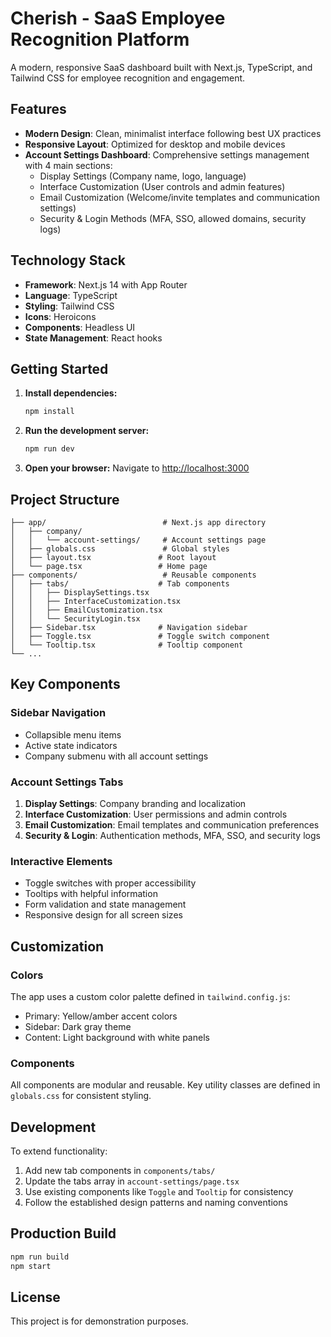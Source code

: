 # Cherish - SaaS Employee Recognition Platform

A modern, responsive SaaS dashboard built with Next.js, TypeScript, and Tailwind CSS for employee recognition and engagement.

## Features

- **Modern Design**: Clean, minimalist interface following best UX practices
- **Responsive Layout**: Optimized for desktop and mobile devices
- **Account Settings Dashboard**: Comprehensive settings management with 4 main sections:
  - Display Settings (Company name, logo, language)
  - Interface Customization (User controls and admin features)
  - Email Customization (Welcome/invite templates and communication settings)
  - Security & Login Methods (MFA, SSO, allowed domains, security logs)

## Technology Stack

- **Framework**: Next.js 14 with App Router
- **Language**: TypeScript
- **Styling**: Tailwind CSS
- **Icons**: Heroicons
- **Components**: Headless UI
- **State Management**: React hooks

## Getting Started

1. **Install dependencies:**
   ```bash
   npm install
   ```

2. **Run the development server:**
   ```bash
   npm run dev
   ```

3. **Open your browser:**
   Navigate to [http://localhost:3000](http://localhost:3000)

## Project Structure

```
├── app/                          # Next.js app directory
│   ├── company/
│   │   └── account-settings/     # Account settings page
│   ├── globals.css               # Global styles
│   ├── layout.tsx               # Root layout
│   └── page.tsx                 # Home page
├── components/                   # Reusable components
│   ├── tabs/                    # Tab components
│   │   ├── DisplaySettings.tsx
│   │   ├── InterfaceCustomization.tsx
│   │   ├── EmailCustomization.tsx
│   │   └── SecurityLogin.tsx
│   ├── Sidebar.tsx              # Navigation sidebar
│   ├── Toggle.tsx               # Toggle switch component
│   └── Tooltip.tsx              # Tooltip component
└── ...
```

## Key Components

### Sidebar Navigation
- Collapsible menu items
- Active state indicators
- Company submenu with all account settings

### Account Settings Tabs
1. **Display Settings**: Company branding and localization
2. **Interface Customization**: User permissions and admin controls
3. **Email Customization**: Email templates and communication preferences
4. **Security & Login**: Authentication methods, MFA, SSO, and security logs

### Interactive Elements
- Toggle switches with proper accessibility
- Tooltips with helpful information
- Form validation and state management
- Responsive design for all screen sizes

## Customization

### Colors
The app uses a custom color palette defined in `tailwind.config.js`:
- Primary: Yellow/amber accent colors
- Sidebar: Dark gray theme
- Content: Light background with white panels

### Components
All components are modular and reusable. Key utility classes are defined in `globals.css` for consistent styling.

## Development

To extend functionality:
1. Add new tab components in `components/tabs/`
2. Update the tabs array in `account-settings/page.tsx`
3. Use existing components like `Toggle` and `Tooltip` for consistency
4. Follow the established design patterns and naming conventions

## Production Build

```bash
npm run build
npm start
```

## License

This project is for demonstration purposes.
